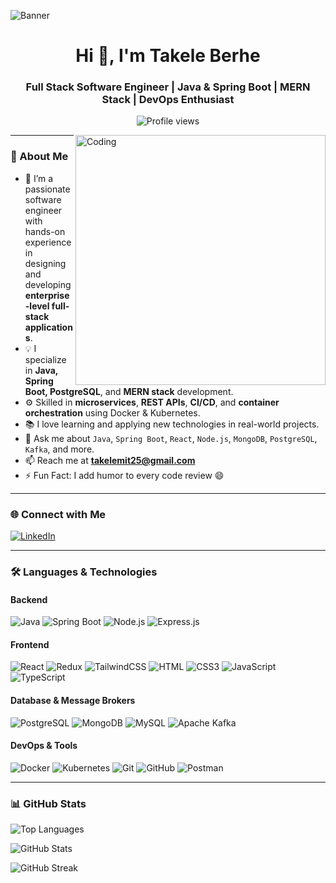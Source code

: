  ![Banner](https://user-images.githubusercontent.com/80781196/190216139-7697aa5a-c9a0-4bd6-80bf-3aca76a2e1c8.gif)

<h1 align="center">Hi 👋, I'm Takele Berhe</h1>
<h3 align="center">Full Stack Software Engineer | Java & Spring Boot | MERN Stack | DevOps Enthusiast</h3>

<p align="center">
  <img src="https://komarev.com/ghpvc/?username=takeleberhe&label=Profile%20views&color=0e75b6&style=flat" alt="Profile views" />
</p>

<img align="right" alt="Coding" width="400" src="https://i.pinimg.com/originals/50/83/e0/5083e0a2a7dcaae07c142e8b87036a27.gif"/>

---

### 💼 About Me

- 🔭 I’m a passionate software engineer with hands-on experience in designing and developing **enterprise-level full-stack applications**.
- 💡 I specialize in **Java, Spring Boot, PostgreSQL**, and **MERN stack** development.
- ⚙️ Skilled in **microservices**, **REST APIs**, **CI/CD**, and **container orchestration** using Docker & Kubernetes.
- 📚 I love learning and applying new technologies in real-world projects.
- 💬 Ask me about `Java`, `Spring Boot`, `React`, `Node.js`, `MongoDB`, `PostgreSQL`, `Kafka`, and more.
- 📫 Reach me at **takelemit25@gmail.com**
- ⚡ Fun Fact: I add humor to every code review 😄

---

### 🌐 Connect with Me

[![LinkedIn](https://img.shields.io/badge/LinkedIn-blue?style=flat&logo=linkedin&logoColor=white)](https://www.linkedin.com/in/takeleberhe)

---

### 🛠️ Languages & Technologies

#### Backend
![Java](https://img.shields.io/badge/Java-ED8B00?style=flat&logo=java&logoColor=white)
![Spring Boot](https://img.shields.io/badge/SpringBoot-6DB33F?style=flat&logo=springboot&logoColor=white)
![Node.js](https://img.shields.io/badge/Node.js-339933?style=flat&logo=node.js&logoColor=white)
![Express.js](https://img.shields.io/badge/Express.js-000000?style=flat&logo=express&logoColor=white)

#### Frontend
![React](https://img.shields.io/badge/React-20232A?style=flat&logo=react&logoColor=61DAFB)
![Redux](https://img.shields.io/badge/Redux-593D88?style=flat&logo=redux&logoColor=white)
![TailwindCSS](https://img.shields.io/badge/TailwindCSS-38B2AC?style=flat&logo=tailwind-css&logoColor=white)
![HTML](https://img.shields.io/badge/HTML5-E34F26?style=flat&logo=html5&logoColor=white)
![CSS3](https://img.shields.io/badge/CSS3-1572B6?style=flat&logo=css3&logoColor=white)
![JavaScript](https://img.shields.io/badge/JavaScript-F7DF1E?style=flat&logo=javascript&logoColor=black)
![TypeScript](https://img.shields.io/badge/TypeScript-007ACC?style=flat&logo=typescript&logoColor=white)

#### Database & Message Brokers
![PostgreSQL](https://img.shields.io/badge/PostgreSQL-316192?style=flat&logo=postgresql&logoColor=white)
![MongoDB](https://img.shields.io/badge/MongoDB-47A248?style=flat&logo=mongodb&logoColor=white)
![MySQL](https://img.shields.io/badge/MySQL-4479A1?style=flat&logo=mysql&logoColor=white)
![Apache Kafka](https://img.shields.io/badge/Kafka-231F20?style=flat&logo=apachekafka&logoColor=white)

#### DevOps & Tools
![Docker](https://img.shields.io/badge/Docker-2496ED?style=flat&logo=docker&logoColor=white)
![Kubernetes](https://img.shields.io/badge/Kubernetes-326CE5?style=flat&logo=kubernetes&logoColor=white)
![Git](https://img.shields.io/badge/Git-F05032?style=flat&logo=git&logoColor=white)
![GitHub](https://img.shields.io/badge/GitHub-181717?style=flat&logo=github&logoColor=white)
![Postman](https://img.shields.io/badge/Postman-FF6C37?style=flat&logo=postman&logoColor=white)


---

### 📊 GitHub Stats

<p align="left">
  <img src="https://github-readme-stats.vercel.app/api/top-langs?username=takeleberhe&show_icons=true&locale=en&layout=compact" alt="Top Languages" />
</p>

<p align="left">
  <img src="https://github-readme-stats.vercel.app/api?username=takeleberhe&show_icons=true&locale=en" alt="GitHub Stats" />
</p>

<p align="left">
  <img src="https://github-readme-streak-stats.herokuapp.com/?user=takeleberhe" alt="GitHub Streak" />
</p>
